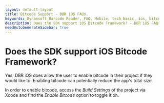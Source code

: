 ```yaml
---
layout: default-layout
title: Bitcode Support - DBR iOS FAQs.
keywords: Dynamsoft Barcode Reader, FAQ, Mobile, tech basic, ios, bitcode
description: Does the SDK support iOS Bitcode Framework? - DBR iOS FAQs.
needAutoGenerateSidebar: true
---
```


# Does the SDK support iOS Bitcode Framework?

Yes, DBR iOS does allow the user to enable bitcode in their project if they would like to. Enabling bitcode can potentially reduce the app's total size.

In order to enable bitcode, access the *Build Settings* of the project via Xcode and find the *Enable Bitcode* option to toggle it on.